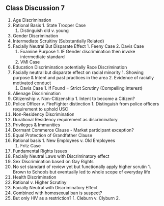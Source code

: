 ## Class Discussion 7
1. Age Discrimination
  1. Rational Basis
    1. State Trooper Case
      1. Distinguish old v. young
2. Gender Discrimination
  1. Intermediate Scruitiny (Substantially Related)
  1. Facially Neutral But Disparate Effect
    1. Feeny Case
    2. Davis Case
      1. Examine Purpose
    1. IF Gender discrimination then invoke intermediate standard
      1. VMI Case
3. Education Discrimination potentially Race Discrimination
  1. Facially neutral but disparate effect on racial minority
    1. Showing purpose & Intent and past practices in the area
    2. Evidence of racially motivated conduct
      1. Davis Case
    1. If Found = Strict Scrutiny (Compelling interest)
4. Alienage Discrimination
  1. Citizenship v. Non-Citizenship
    1. Intent to become a Citizen?
  1. Police Officer v. FireFighter distinction
    1. Distinguish from police officers requirement to uphold USC
5. Non-Residency Discrimination
  1. Durational Residency requirement as discriminatory
  2. Privileges & Immunities
  3. Dormant Commerce Clause
    - Market participant exception?
6. Equal Protection of Grandfather Clause
  1. Rational basis
    1. New Employees v. Old Employees
      1. Fritz Case
  1. Fundamental Rights Issues
  1. Facially Neutral Laws with Discriminatory effect
7. Sex Discrimination based on Gay Rights
  1. No set standard of review yet but functionally apply higher scrutin
    1. Brown to Schools but eventually led to whole scope of everyday life
8. Health Discrimination
  1. Rational v. Higher Scrutiny
  1. Facially Neutral with Discriminatory Effect
  2. Combined with homosexual ban is suspect?
  3. But only HIV as a restriction?
    1. Cleburn v. Clyburn
    2.
